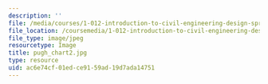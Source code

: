 ```yaml
---
description: ''
file: /media/courses/1-012-introduction-to-civil-engineering-design-spring-2002/ac6e74cf01edce9159ad19d7ada14751_pugh_chart2.jpg
file_location: /coursemedia/1-012-introduction-to-civil-engineering-design-spring-2002/ac6e74cf01edce9159ad19d7ada14751_pugh_chart2.jpg
file_type: image/jpeg
resourcetype: Image
title: pugh_chart2.jpg
type: resource
uid: ac6e74cf-01ed-ce91-59ad-19d7ada14751
---
```

